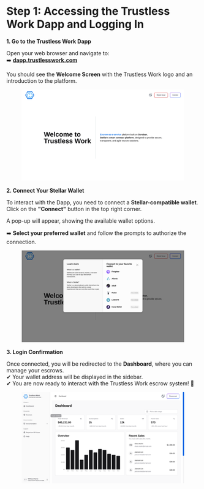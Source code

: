 # Step 1: Accessing the Trustless Work Dapp and Logging In

**1. Go to the Trustless Work Dapp**

Open your web browser and navigate to:\
➡️ [**dapp.trustlesswork.com**](https://dapp.trustlesswork.com)

You should see the **Welcome Screen** with the Trustless Work logo and an introduction to the platform.

<figure><img src="../.gitbook/assets/Screenshot 2025-02-18 6.25.08 PM - Display 2.png" alt="" width="563"><figcaption></figcaption></figure>

**2. Connect Your Stellar Wallet**

To interact with the Dapp, you need to connect a **Stellar-compatible wallet**.\
Click on the **"Connect"** button in the top right corner.

A pop-up will appear, showing the available wallet options.

➡️ **Select your preferred wallet** and follow the prompts to authorize the connection.

<figure><img src="../.gitbook/assets/image (10).png" alt=""><figcaption></figcaption></figure>

**3. Login Confirmation**

Once connected, you will be redirected to the **Dashboard**, where you can manage your escrows.\
✔ Your wallet address will be displayed in the sidebar.\
✔ You are now ready to interact with the Trustless Work escrow system! 🚀



<figure><img src="../.gitbook/assets/image (1) (1).png" alt=""><figcaption></figcaption></figure>
